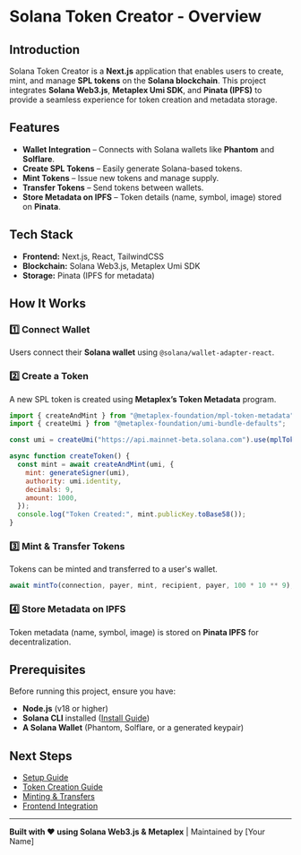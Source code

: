 # Solana Token Creator - Overview

## Introduction
Solana Token Creator is a **Next.js** application that enables users to create, mint, and manage **SPL tokens** on the **Solana blockchain**. This project integrates **Solana Web3.js**, **Metaplex Umi SDK**, and **Pinata (IPFS)** to provide a seamless experience for token creation and metadata storage.

## Features
- **Wallet Integration** – Connects with Solana wallets like **Phantom** and **Solflare**.
- **Create SPL Tokens** – Easily generate Solana-based tokens.
- **Mint Tokens** – Issue new tokens and manage supply.
- **Transfer Tokens** – Send tokens between wallets.
- **Store Metadata on IPFS** – Token details (name, symbol, image) stored on **Pinata**.

## Tech Stack
- **Frontend:** Next.js, React, TailwindCSS
- **Blockchain:** Solana Web3.js, Metaplex Umi SDK
- **Storage:** Pinata (IPFS for metadata)

## How It Works
### 1️⃣ Connect Wallet
Users connect their **Solana wallet** using `@solana/wallet-adapter-react`.

### 2️⃣ Create a Token
A new SPL token is created using **Metaplex’s Token Metadata** program.

```js
import { createAndMint } from "@metaplex-foundation/mpl-token-metadata";
import { createUmi } from "@metaplex-foundation/umi-bundle-defaults";

const umi = createUmi("https://api.mainnet-beta.solana.com").use(mplTokenMetadata());

async function createToken() {
  const mint = await createAndMint(umi, {
    mint: generateSigner(umi),
    authority: umi.identity,
    decimals: 9,
    amount: 1000,
  });
  console.log("Token Created:", mint.publicKey.toBase58());
}
```

### 3️⃣ Mint & Transfer Tokens
Tokens can be minted and transferred to a user's wallet.

```js
await mintTo(connection, payer, mint, recipient, payer, 100 * 10 ** 9);
```

### 4️⃣ Store Metadata on IPFS
Token metadata (name, symbol, image) is stored on **Pinata IPFS** for decentralization.

## Prerequisites
Before running this project, ensure you have:
- **Node.js** (v18 or higher)
- **Solana CLI** installed ([Install Guide](https://docs.solana.com/cli/install-solana-cli))
- **A Solana Wallet** (Phantom, Solflare, or a generated keypair)

## Next Steps
- [Setup Guide](./setup-guide.md)
- [Token Creation Guide](./create-token.md)
- [Minting & Transfers](./minting-guide.md)
- [Frontend Integration](./frontend-integration.md)

---
**Built with ❤️ using Solana Web3.js & Metaplex** | Maintained by [Your Name]

